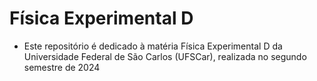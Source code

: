 # Física Experimental D
- Este repositório é dedicado à matéria Física Experimental D da Universidade Federal de São Carlos (UFSCar), realizada no segundo semestre de 2024
